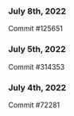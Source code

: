 ### July 8th, 2022

Commit #125651

### July 5th, 2022

Commit #314353


### July 4th, 2022

Commit #72281
